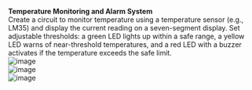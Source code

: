 **Temperature Monitoring and Alarm System**
<br/>
Create a circuit to monitor temperature using a temperature sensor (e.g., LM35) and display the
current reading on a seven-segment display. Set adjustable thresholds: a green LED lights up
within a safe range, a yellow LED warns of near-threshold temperatures, and a red LED with a
buzzer activates if the temperature exceeds the safe limit.
<br/>
![image](https://github.com/user-attachments/assets/00c89322-23c1-462d-b104-4bf34267cb85)
<br/>
![image](https://github.com/user-attachments/assets/1464e48f-2017-4097-b150-6bd0a0a02c1f)
<br/>
![image](https://github.com/user-attachments/assets/7248ac08-5611-4e7d-b681-4e2c204749cc)

